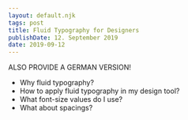 ```yaml
---
layout: default.njk
tags: post
title: Fluid Typography for Designers
publishDate: 12. September 2019
date: 2019-09-12
---
```


ALSO PROVIDE A GERMAN VERSION!

* Why fluid typography?
* How to apply fluid typography in my design tool?
* What font-size values do I use?
* What about spacings?
